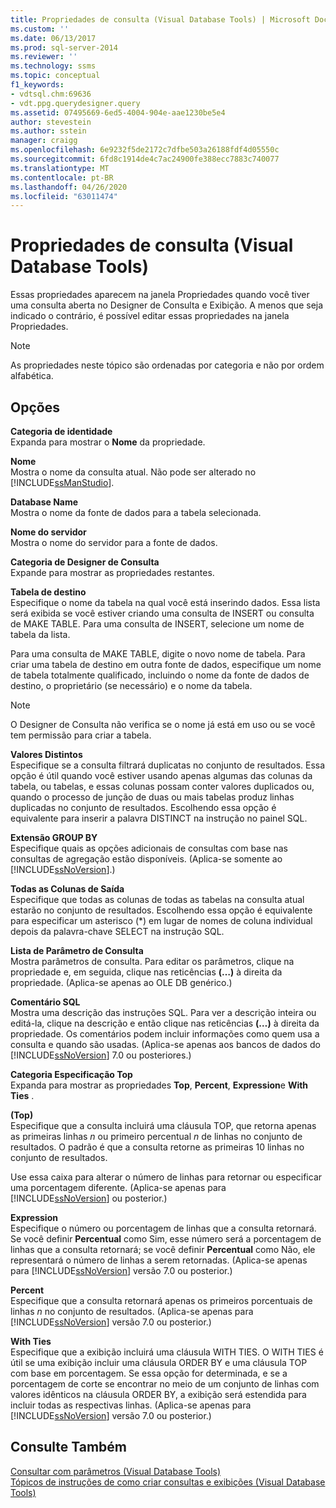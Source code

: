 ```yaml
---
title: Propriedades de consulta (Visual Database Tools) | Microsoft Docs
ms.custom: ''
ms.date: 06/13/2017
ms.prod: sql-server-2014
ms.reviewer: ''
ms.technology: ssms
ms.topic: conceptual
f1_keywords:
- vdtsql.chm:69636
- vdt.ppg.querydesigner.query
ms.assetid: 07495669-6ed5-4004-904e-aae1230be5e4
author: stevestein
ms.author: sstein
manager: craigg
ms.openlocfilehash: 6e9232f5de2172c7dfbe503a26188fdf4d05550c
ms.sourcegitcommit: 6fd8c1914de4c7ac24900fe388ecc7883c740077
ms.translationtype: MT
ms.contentlocale: pt-BR
ms.lasthandoff: 04/26/2020
ms.locfileid: "63011474"
---
```

# <a name="query-properties-visual-database-tools"></a>Propriedades de consulta (Visual Database Tools)
  Essas propriedades aparecem na janela Propriedades quando você tiver uma consulta aberta no Designer de Consulta e Exibição. A menos que seja indicado o contrário, é possível editar essas propriedades na janela Propriedades.  
  
> [!NOTE]  
>  As propriedades neste tópico são ordenadas por categoria e não por ordem alfabética.  
  
## <a name="options"></a>Opções  
 **Categoria de identidade**  
 Expanda para mostrar o **Nome** da propriedade.  
  
 **Nome**  
 Mostra o nome da consulta atual. Não pode ser alterado no [!INCLUDE[ssManStudio](../../includes/ssmanstudio-md.md)].  
  
 **Database Name**  
 Mostra o nome da fonte de dados para a tabela selecionada.  
  
 **Nome do servidor**  
 Mostra o nome do servidor para a fonte de dados.  
  
 **Categoria de Designer de Consulta**  
 Expande para mostrar as propriedades restantes.  
  
 **Tabela de destino**  
 Especifique o nome da tabela na qual você está inserindo dados. Essa lista será exibida se você estiver criando uma consulta de INSERT ou consulta de MAKE TABLE. Para uma consulta de INSERT, selecione um nome de tabela da lista.  
  
 Para uma consulta de MAKE TABLE, digite o novo nome de tabela. Para criar uma tabela de destino em outra fonte de dados, especifique um nome de tabela totalmente qualificado, incluindo o nome da fonte de dados de destino, o proprietário (se necessário) e o nome da tabela.  
  
> [!NOTE]  
>  O Designer de Consulta não verifica se o nome já está em uso ou se você tem permissão para criar a tabela.  
  
 **Valores Distintos**  
 Especifique se a consulta filtrará duplicatas no conjunto de resultados. Essa opção é útil quando você estiver usando apenas algumas das colunas da tabela, ou tabelas, e essas colunas possam conter valores duplicados ou, quando o processo de junção de duas ou mais tabelas produz linhas duplicadas no conjunto de resultados. Escolhendo essa opção é equivalente para inserir a palavra DISTINCT na instrução no painel SQL.  
  
 **Extensão GROUP BY**  
 Especifique quais as opções adicionais de consultas com base nas consultas de agregação estão disponíveis. (Aplica-se somente ao [!INCLUDE[ssNoVersion](../../includes/ssnoversion-md.md)].)  
  
 **Todas as Colunas de Saída**  
 Especifique que todas as colunas de todas as tabelas na consulta atual estarão no conjunto de resultados. Escolhendo essa opção é equivalente para especificar um asterisco (*) em lugar de nomes de coluna individual depois da palavra-chave SELECT na instrução SQL.  
  
 **Lista de Parâmetro de Consulta**  
 Mostra parâmetros de consulta. Para editar os parâmetros, clique na propriedade e, em seguida, clique nas reticências **(…)** à direita da propriedade. (Aplica-se apenas ao OLE DB genérico.)  
  
 **Comentário SQL**  
 Mostra uma descrição das instruções SQL. Para ver a descrição inteira ou editá-la, clique na descrição e então clique nas reticências **(…)** à direita da propriedade. Os comentários podem incluir informações como quem usa a consulta e quando são usadas. (Aplica-se apenas aos bancos de dados do [!INCLUDE[ssNoVersion](../../includes/ssnoversion-md.md)] 7.0 ou posteriores.)  
  
 **Categoria Especificação Top**  
 Expanda para mostrar as propriedades **Top**, **Percent**, **Expression**e **With Ties** .  
  
 **(Top)**  
 Especifique que a consulta incluirá uma cláusula TOP, que retorna apenas as primeiras linhas *n* ou primeiro percentual *n* de linhas no conjunto de resultados. O padrão é que a consulta retorne as primeiras 10 linhas no conjunto de resultados.  
  
 Use essa caixa para alterar o número de linhas para retornar ou especificar uma porcentagem diferente. (Aplica-se apenas para [!INCLUDE[ssNoVersion](../../includes/ssnoversion-md.md)] ou posterior.)  
  
 **Expression**  
 Especifique o número ou porcentagem de linhas que a consulta retornará. Se você definir **Percentual** como Sim, esse número será a porcentagem de linhas que a consulta retornará; se você definir **Percentual** como Não, ele representará o número de linhas a serem retornadas. (Aplica-se apenas para [!INCLUDE[ssNoVersion](../../includes/ssnoversion-md.md)] versão 7.0 ou posterior.)  
  
 **Percent**  
 Especifique que a consulta retornará apenas os primeiros porcentuais de linhas *n* no conjunto de resultados. (Aplica-se apenas para [!INCLUDE[ssNoVersion](../../includes/ssnoversion-md.md)] versão 7.0 ou posterior.)  
  
 **With Ties**  
 Especifique que a exibição incluirá uma cláusula WITH TIES. O WITH TIES é útil se uma exibição incluir uma cláusula ORDER BY e uma cláusula TOP com base em porcentagem. Se essa opção for determinada, e se a porcentagem de corte se encontrar no meio de um conjunto de linhas com valores idênticos na cláusula ORDER BY, a exibição será estendida para incluir todas as respectivas linhas. (Aplica-se apenas para [!INCLUDE[ssNoVersion](../../includes/ssnoversion-md.md)] versão 7.0 ou posterior.)  
  
## <a name="see-also"></a>Consulte Também  
 [Consultar com parâmetros &#40;Visual Database Tools&#41;](visual-database-tools.md)   
 [Tópicos de instruções de como criar consultas e exibições &#40;Visual Database Tools&#41;](design-queries-and-views-how-to-topics-visual-database-tools.md)  
  
  
